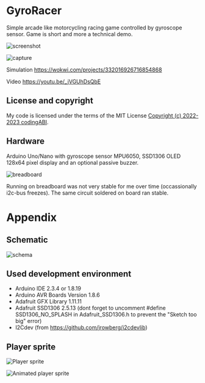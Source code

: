 # GyroRacer
Simple arcade like motorcycling racing game controlled by gyroscope sensor. Game is short and more a technical demo.

![screenshot](/assets/images/Screenshot.png) 

![capture](/assets/images/Capture.gif) 

Simulation https://wokwi.com/projects/332016926716854868

Video https://youtu.be/_jVGUhDsQbE

## License and copyright
My code is licensed under the terms of the MIT License [Copyright (c) 2022-2023 codingABI](LICENSE).

## Hardware
Arduino Uno/Nano with gyroscope sensor MPU6050, SSD1306 OLED 128x64 pixel display and an optional passive buzzer.

![breadboard](/assets/images/Breadboard.svg) 

Running on breadboard was not very stable for me over time (occassionally i2c-bus freezes). The same circuit soldered on board ran stable.

# Appendix

## Schematic

![schema](/assets/images/Schema.svg) 

## Used development environment

- Arduino IDE 2.3.4 or 1.8.19
- Arduino AVR Boards Version 1.8.6
- Adafruit GFX Library 1.11.11 
- Adafruit SSD1306 2.5.13 (dont forget to uncomment #define SSD1306_NO_SPLASH in Adafruit_SSD1306.h to prevent the "Sketch too big" error)
- I2Cdev (from https://github.com/jrowberg/i2cdevlib)

## Player sprite

![Player sprite](/assets/images/PlayerSprite.png)

![Animated player sprite](/assets/images/PlayerSprite.gif) 

